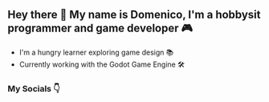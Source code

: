 ## Hey there 👋 My name is Domenico, I'm a hobbysit programmer and game developer 🎮

- I'm a hungry learner exploring game design 📚
- Currently working with the Godot Game Engine 🛠️

### My Socials 👇
